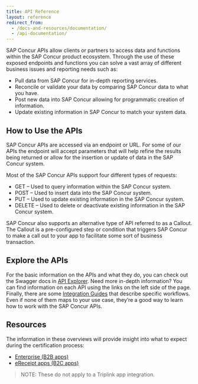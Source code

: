 ```yaml
---
title: API Reference
layout: reference
redirect_from:
  - /docs-and-resources/documentation/
  - /api-documentation/
---
```


SAP Concur APIs allow clients or partners to access data and functions within the SAP Concur product ecosystem. Through the use of these exposed endpoints and functions you can solve a vast array of different business issues and reporting needs such as:

* Pull data from SAP Concur for in-depth reporting services.
* Reconcile or validate your data by comparing SAP Concur data to what you have.
* Post new data into SAP Concur allowing for programmatic creation of information.
* Update existing information in SAP Concur to match your system data.

## How to Use the APIs

SAP Concur APIs are accessed via an endpoint or URL. For some of our APIs the endpoint will accept parameters that will help refine the results being returned or allow for the insertion or update of data in the SAP Concur system.

Most of the SAP Concur APIs support four different types of requests:

* GET – Used to query information within the SAP Concur system.
* POST – Used to insert data into the SAP Concur system.
* PUT – Used to update existing information in the SAP Concur system.
* DELETE – Used to delete or deactivate existing information in the SAP Concur system.

SAP Concur also supports an alternative type of API referred to as a Callout. The Callout is a pre-configured step or condition that triggers SAP Concur to make a call out to your app to facilitate some sort of business transaction.

## Explore the APIs

For the basic information on the APIs and what they do, you can check out the Swagger docs in [API Explorer](/api-explorer/). Need more in-depth information? You can find information on each API using the links on the left side of the page. Finally, there are some [Integration Guides](/api-guides/) that describe specific workflows. Even if none of them maps to your use case, they’re a good way to learn how to work with the SAP Concur APIs.

## Resources

The information in these overviews will provide insight into what to expect
during the certification process:

* [Enterprise (B2B apps)]( https://prezi.com/p/lw0qqy51zcmd/)
* [eReceipt apps (B2C apps)](https://prezi.com/p/ur2i1m8thynz/)

> NOTE: These do not apply to a Triplink app integration.

